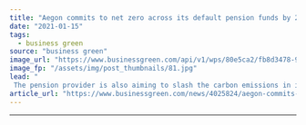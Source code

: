 ```yaml
---
title: "Aegon commits to net zero across its default pension funds by 2050"
date: "2021-01-15"
tags: 
  - business green
source: "business green"
image_url: "https://www.businessgreen.com/api/v1/wps/80e5ca2/fb8d3478-9b8c-4e74-8f23-8e4f3ac61c21/2/iStock-484285704-Poulssen-aegon-185x114.jpg"
image_fp: "/assets/img/post_thumbnails/81.jpg"
lead: "
 The pension provider is also aiming to slash the carbon emissions in its default pension funds in half by 2030, covering around £10bn of assets ..."
article_url: "https://www.businessgreen.com/news/4025824/aegon-commits-net-zero-default-pension-funds-2050"
---
```


---
